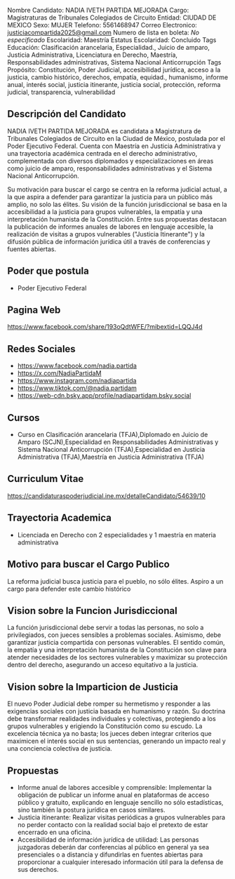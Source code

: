 Nombre Candidato: NADIA IVETH PARTIDA MEJORADA
Cargo: Magistraturas de Tribunales Colegiados de Circuito
Entidad: CIUDAD DE MEXICO
Sexo: MUJER
Telefono: 5561468947
Correo Electronico: justiciacompartida2025@gmail.com
Numero de lista en boleta: *No especificado*
Escolaridad: Maestría
Estatus Escolaridad: Concluido
Tags Educación: Clasificación arancelaria, Especialidad., Juicio de amparo, Justicia Administrativa, Licenciatura en Derecho, Maestría, Responsabilidades administrativas, Sistema Nacional Anticorrupción
Tags Propósito: Constitución, Poder Judicial, accesibilidad jurídica, acceso a la justicia, cambio histórico, derechos, empatía, equidad., humanismo, informe anual, interés social, justicia itinerante, justicia social, protección, reforma judicial, transparencia, vulnerabilidad


## Descripción del Candidato 

NADIA IVETH PARTIDA MEJORADA es candidata a Magistratura de Tribunales Colegiados de Circuito en la Ciudad de México, postulada por el Poder Ejecutivo Federal. Cuenta con Maestría en Justicia Administrativa y una trayectoria académica centrada en el derecho administrativo, complementada con diversos diplomados y especializaciones en áreas como juicio de amparo, responsabilidades administrativas y el Sistema Nacional Anticorrupción.

Su motivación para buscar el cargo se centra en la reforma judicial actual, a la que aspira a defender para garantizar la justicia para un público más amplio, no solo las élites. Su visión de la función jurisdiccional se basa en la accesibilidad a la justicia para grupos vulnerables, la empatía y una interpretación humanista de la Constitución. Entre sus propuestas destacan la publicación de informes anuales de labores en lenguaje accesible, la realización de visitas a grupos vulnerables ("Justicia Itinerante") y la difusión pública de información jurídica útil a través de conferencias y fuentes abiertas.


## Poder que postula

- Poder Ejecutivo Federal


## Pagina Web

https://www.facebook.com/share/193oQdtWFE/?mibextid=LQQJ4d


## Redes Sociales

- https://www.facebook.com/nadia.partida
- https://x.com/NadiaPartidaM
- https://www.instagram.com/nadiapartida
- https://www.tiktok.com/@nadia.partidam
- https://web-cdn.bsky.app/profile/nadiapartidam.bsky.social


## Cursos

- Curso en Clasificación arancelaria (TFJA),Diplomado en Juicio de Amparo (SCJN),Especialidad en Responsabilidades Administrativas y Sistema Nacional Anticorrupción (TFJA),Especialidad en Justicia Administrativa (TFJA),Maestría en Justicia Administrativa (TFJA)


## Curriculum Vitae

https://candidaturaspoderjudicial.ine.mx/detalleCandidato/54639/10


## Trayectoria Academica

- Licenciada en Derecho con 2 especialidades y 1 maestría en materia administrativa


## Motivo para buscar el Cargo Publico

La reforma judicial busca justicia para el pueblo, no sólo élites. Aspiro a un cargo para defender este cambio histórico


## Vision sobre la Funcion Jurisdiccional

La función jurisdiccional debe servir a todas las personas, no solo a privilegiados, con jueces sensibles a problemas sociales. Asimismo, debe garantizar justicia compartida con personas vulnerables. El sentido común, la empatía y una interpretación humanista de la Constitución son clave para atender necesidades de los sectores vulnerables y maximizar su protección dentro del derecho, asegurando un acceso equitativo a la justicia.


## Vision sobre la Imparticion de Justicia

El nuevo Poder Judicial debe romper su hermetismo y responder a las exigencias sociales con justicia basada en humanismo y razón. Su doctrina debe transformar realidades individuales y colectivas, protegiendo a los grupos vulnerables y erigiendo la Constitución como su escudo. La excelencia técnica ya no basta; los jueces deben integrar criterios que maximicen el interés social en sus sentencias, generando un impacto real y una conciencia colectiva de justicia.


## Propuestas

- Informe anual de labores accesible y comprensible: Implementar la obligación de publicar un informe anual en plataformas de acceso público y gratuito, explicando en lenguaje sencillo no sólo estadísticas, sino también la postura jurídica en casos similares.
- Justicia itinerante: Realizar visitas periódicas a grupos vulnerables para no perder contacto con la realidad social bajo el pretexto de estar encerrado en una oficina.
- Accesibilidad de información jurídica de utilidad: Las personas juzgadoras deberán dar conferencias al público en general ya sea presenciales o a distancia y difundirlas en fuentes abiertas para proporcionar a cualquier interesado información útil para la defensa de sus derechos.

